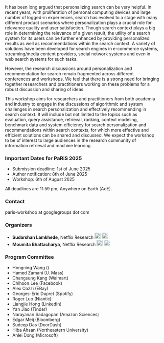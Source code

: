 It has been long argued that personalizing search can be very helpful. In recent years, with proliferation of personal computing devices and large number of logged-in experiences, search has evolved to a stage with many different product scenarios where personalization  plays a crucial role for relevance quality and user satisfaction. Though search context plays a big role in determining the relevance of a given result, the utility of a search system for its users can be further enhanced by providing personalized results as well as recommendations within the search context. A variety of solutions have been developed for search engines in e-commerce systems, streaming/media content providers, social network systems and even in web search systems for such tasks.

However, the research discussions around personalization and recommendation for search remain fragmented across different conferences and workshops. We feel that there is a strong need for bringing together researchers and practitioners working on these problems for a robust discussion and sharing of ideas.

This workshop aims for researchers and practitioners from both academia and industry to engage in the discussions of algorithmic and system challenges in search personalization and effectively recommending in search context. It will include but not limited to the topics such as evaluation, query assistance, retrieval, ranking, context modeling, benchmark data and system efficiency for search personalization and recommendations within search contexts, for which more effective and efficient solutions can be shared and discussed. We expect the workshop to be of interest to large audiences in the research community of information retrieval and machine learning.


### Important Dates for PaRiS 2025

 * Submission deadline: 1st of June 2025
 * Author notification: 8th of June 2025
 * Workshop: 6th of August 2025

All deadlines are 11:59 pm, Anywhere on Earth (AoE).

### Contact
paris-workshop at googlegroups dot com

### Organizers
  * **Sudarshan Lamkhede**, Netflix Research <a href="https://www.linkedin.com/in/sudarshanlamkhede/"><img src="static/images/linkedin-logo.png" alt="Sudarshan's LinkedIn Profile" width="20" padding="5"/></a> <a href="https://twitter.com/__sudarshan__"><img src="static/images/twitter-logo-square.png" alt="Sudarshan's Twitter" width="20" padding="5"/></a>
  * **Moumita Bhattacharya**, Netflix Research <a href="https://www.linkedin.com/in/moumitab/"><img src="static/images/linkedin-logo.png" alt="Moumita's LinkedIn Profile" width="20" padding="5"/></a> <a href="https://twitter.com/moumita_bh"><img src="static/images/twitter-logo-square.png" alt="Moumita's Twitter" width="20" padding="5"/></a>

### Program Committee
  * Hongning Wang ()
  * Hamed Zamani (U. Mass)
  * Changsung Kang (Walmart)
  * Chihoon Lee (Facebook)
  * Alex Cozzi (EBay)
  * Georges-Eric Dupret (Spotify)
  * Roger Luo (Niantic)
  * Liangjie Hong (LinkedIn)
  * Yan Jiao (Tinder)
  * Narayanan Sadagopan (Amazon Sciences)
  * Edgar Meij (Bloomberg)
  * Sudeep Das (DoorDash)
  * Hiba Ahsan (Northeastern University)
  * Anlei Dong (Microsoft)
